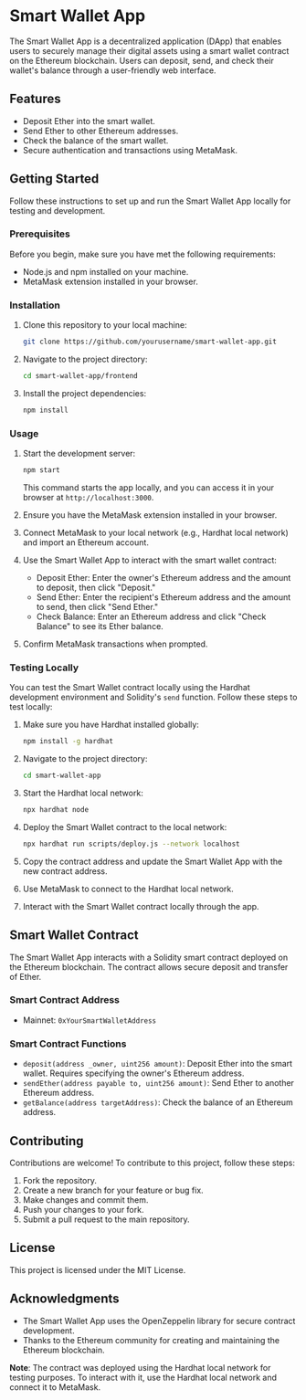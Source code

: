 # Smart Wallet App

The Smart Wallet App is a decentralized application (DApp) that enables users to securely manage their digital assets using a smart wallet contract on the Ethereum blockchain. Users can deposit, send, and check their wallet's balance through a user-friendly web interface.

## Features

- Deposit Ether into the smart wallet.
- Send Ether to other Ethereum addresses.
- Check the balance of the smart wallet.
- Secure authentication and transactions using MetaMask.

## Getting Started

Follow these instructions to set up and run the Smart Wallet App locally for testing and development.

### Prerequisites

Before you begin, make sure you have met the following requirements:

- Node.js and npm installed on your machine.
- MetaMask extension installed in your browser.

### Installation

1. Clone this repository to your local machine:

   ```bash
   git clone https://github.com/yourusername/smart-wallet-app.git
   ```

2. Navigate to the project directory:

   ```bash
   cd smart-wallet-app/frontend
   ```

3. Install the project dependencies:

   ```bash
   npm install
   ```

### Usage

1. Start the development server:

   ```bash
   npm start
   ```

   This command starts the app locally, and you can access it in your browser at `http://localhost:3000`.

2. Ensure you have the MetaMask extension installed in your browser.

3. Connect MetaMask to your local network (e.g., Hardhat local network) and import an Ethereum account.

4. Use the Smart Wallet App to interact with the smart wallet contract:

   - Deposit Ether: Enter the owner's Ethereum address and the amount to deposit, then click "Deposit."
   - Send Ether: Enter the recipient's Ethereum address and the amount to send, then click "Send Ether."
   - Check Balance: Enter an Ethereum address and click "Check Balance" to see its Ether balance.

5. Confirm MetaMask transactions when prompted.

### Testing Locally

You can test the Smart Wallet contract locally using the Hardhat development environment and Solidity's `send` function. Follow these steps to test locally:

1. Make sure you have Hardhat installed globally:

   ```bash
   npm install -g hardhat
   ```

2. Navigate to the project directory:

   ```bash
   cd smart-wallet-app
   ```

3. Start the Hardhat local network:

   ```bash
   npx hardhat node
   ```

4. Deploy the Smart Wallet contract to the local network:

   ```bash
   npx hardhat run scripts/deploy.js --network localhost
   ```

5. Copy the contract address and update the Smart Wallet App with the new contract address.

6. Use MetaMask to connect to the Hardhat local network.

7. Interact with the Smart Wallet contract locally through the app.

## Smart Wallet Contract

The Smart Wallet App interacts with a Solidity smart contract deployed on the Ethereum blockchain. The contract allows secure deposit and transfer of Ether.

### Smart Contract Address

- Mainnet: `0xYourSmartWalletAddress`

### Smart Contract Functions

- `deposit(address _owner, uint256 amount)`: Deposit Ether into the smart wallet. Requires specifying the owner's Ethereum address.
- `sendEther(address payable to, uint256 amount)`: Send Ether to another Ethereum address.
- `getBalance(address targetAddress)`: Check the balance of an Ethereum address.

## Contributing

Contributions are welcome! To contribute to this project, follow these steps:

1. Fork the repository.
2. Create a new branch for your feature or bug fix.
3. Make changes and commit them.
4. Push your changes to your fork.
5. Submit a pull request to the main repository.

## License

This project is licensed under the MIT License.

## Acknowledgments

- The Smart Wallet App uses the OpenZeppelin library for secure contract development.
- Thanks to the Ethereum community for creating and maintaining the Ethereum blockchain.


**Note**: The contract was deployed using the Hardhat local network for testing purposes. To interact with it, use the Hardhat local network and connect it to MetaMask.
